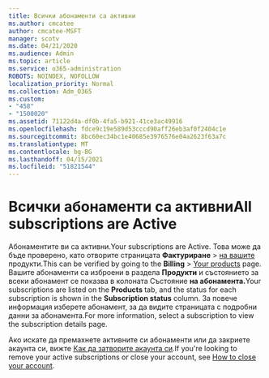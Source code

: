 ```yaml
---
title: Всички абонаменти са активни
ms.author: cmcatee
author: cmcatee-MSFT
manager: scotv
ms.date: 04/21/2020
ms.audience: Admin
ms.topic: article
ms.service: o365-administration
ROBOTS: NOINDEX, NOFOLLOW
localization_priority: Normal
ms.collection: Adm_O365
ms.custom:
- "458"
- "1500020"
ms.assetid: 71122d4a-df0b-4fa5-b921-41ce3ac49916
ms.openlocfilehash: fdce9c19e589d53cccd90aff26eb3af0f2404c1e
ms.sourcegitcommit: 8bc60ec34bc1e40685e3976576e04a2623f63a7c
ms.translationtype: MT
ms.contentlocale: bg-BG
ms.lasthandoff: 04/15/2021
ms.locfileid: "51821544"
---
```

# <a name="all-subscriptions-are-active"></a><span data-ttu-id="e0d63-102">Всички абонаменти са активни</span><span class="sxs-lookup"><span data-stu-id="e0d63-102">All subscriptions are Active</span></span>

<span data-ttu-id="e0d63-103">Абонаментите ви са активни.</span><span class="sxs-lookup"><span data-stu-id="e0d63-103">Your subscriptions are Active.</span></span> <span data-ttu-id="e0d63-104">Това може да бъде проверено, като отворите страницата **Фактуриране** \> [на вашите](https://go.microsoft.com/fwlink/p/?linkid=842054) продукти.</span><span class="sxs-lookup"><span data-stu-id="e0d63-104">This can be verified by going to the **Billing** \> [Your products](https://go.microsoft.com/fwlink/p/?linkid=842054) page.</span></span> <span data-ttu-id="e0d63-105">Вашите абонаменти са изброени в раздела **Продукти** и състоянието за всеки абонамент се показва в колоната Състояние **на абонамента.**</span><span class="sxs-lookup"><span data-stu-id="e0d63-105">Your subscriptions are listed on the **Products** tab, and the status for each subscription is shown in the **Subscription status** column.</span></span> <span data-ttu-id="e0d63-106">За повече информация изберете абонамент, за да видите страницата с подробни данни за абонамента.</span><span class="sxs-lookup"><span data-stu-id="e0d63-106">For more information, select a subscription to view the subscription details page.</span></span>
  
<span data-ttu-id="e0d63-107">Ако искате да премахнете активните си абонаменти или да закриете акаунта си, вижте [Как да затворите акаунта си](https://docs.microsoft.com/microsoft-365/commerce/close-your-account?view=o365-worldwide).</span><span class="sxs-lookup"><span data-stu-id="e0d63-107">If you're looking to remove your active subscriptions or close your account, see [How to close your account](https://docs.microsoft.com/microsoft-365/commerce/close-your-account?view=o365-worldwide).</span></span>
